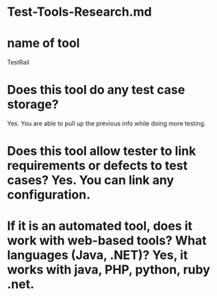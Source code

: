 # Test-Tools-Research.md
# name of tool 
 TestRail
# Does this tool do any test case storage?
Yes. You are able to pull up the previous info while doing more testing.

# Does this tool allow tester to link requirements or defects to test cases? Yes. You can link any configuration.

# If it is an automated tool, does it work with web-based tools? What languages (Java, .NET)? Yes, it works with java, PHP, python, ruby .net.

